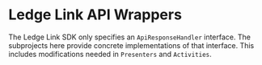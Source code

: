 # Ledge Link API Wrappers

The Ledge Link SDK only specifies an `ApiResponseHandler` interface. The subprojects here provide concrete
implementations of that interface. This includes modifications needed in `Presenters` and `Activities`.
